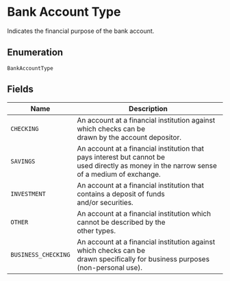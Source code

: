 <!-- Optimized: 2025-10-06 -->
<!-- RPM: 1.6.2.1.1.6.2.1_bank-account-type_20251006 -->
<!-- Session: E2E RPM DNA Application -->
<!-- AOM: RND (Reggie & Dro) -->
<!-- COI: TECHNOLOGY -->
<!-- RPM: HIGH -->
<!-- ACTION: BUILD -->


# Bank Account Type

Indicates the financial purpose of the bank account.

## Enumeration

`BankAccountType`

## Fields

| Name | Description |
|  --- | --- |
| `CHECKING` | An account at a financial institution against which checks can be<br>drawn by the account depositor. |
| `SAVINGS` | An account at a financial institution that pays interest but cannot be<br>used directly as money in the narrow sense of a medium of exchange. |
| `INVESTMENT` | An account at a financial institution that contains a deposit of funds<br>and/or securities. |
| `OTHER` | An account at a financial institution which cannot be described by the<br>other types. |
| `BUSINESS_CHECKING` | An account at a financial institution against which checks can be<br>drawn specifically for business purposes (non-personal use). |
